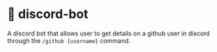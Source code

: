 # 🤖 discord-bot 
A discord bot that allows user to get details on a github user in discord through the `/github {username}` command.
